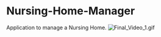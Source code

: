 # Nursing-Home-Manager
Application to manage a Nursing Home. 
![Final_Video_1.gif](https://ibb.co/bMpwe5)
